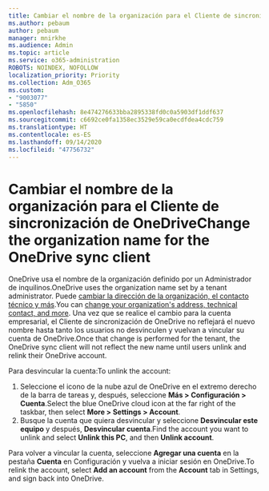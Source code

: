 ```yaml
---
title: Cambiar el nombre de la organización para el Cliente de sincronización de OneDrive
ms.author: pebaum
author: pebaum
manager: mnirkhe
ms.audience: Admin
ms.topic: article
ms.service: o365-administration
ROBOTS: NOINDEX, NOFOLLOW
localization_priority: Priority
ms.collection: Adm_O365
ms.custom:
- "9003077"
- "5850"
ms.openlocfilehash: 8e474276633bba2895338fd0c0a5903df1ddf637
ms.sourcegitcommit: c6692ce0fa1358ec3529e59ca0ecdfdea4cdc759
ms.translationtype: HT
ms.contentlocale: es-ES
ms.lasthandoff: 09/14/2020
ms.locfileid: "47756732"
---
```

# <a name="change-the-organization-name-for-the-onedrive-sync-client"></a><span data-ttu-id="460b6-102">Cambiar el nombre de la organización para el Cliente de sincronización de OneDrive</span><span class="sxs-lookup"><span data-stu-id="460b6-102">Change the organization name for the OneDrive sync client</span></span>

<span data-ttu-id="460b6-103">OneDrive usa el nombre de la organización definido por un Administrador de inquilinos.</span><span class="sxs-lookup"><span data-stu-id="460b6-103">OneDrive uses the organization name set by a tenant administrator.</span></span>  <span data-ttu-id="460b6-104">Puede [cambiar la dirección de la organización, el contacto técnico y más](https://docs.microsoft.com/microsoft-365/admin/manage/change-address-contact-and-more).</span><span class="sxs-lookup"><span data-stu-id="460b6-104">You can [change your organization's address, technical contact, and more](https://docs.microsoft.com/microsoft-365/admin/manage/change-address-contact-and-more).</span></span> <span data-ttu-id="460b6-105">Una vez que se realice el cambio para la cuenta empresarial, el Cliente de sincronización de OneDrive no reflejará el nuevo nombre hasta tanto los usuarios no desvinculen y vuelvan a vincular su cuenta de OneDrive.</span><span class="sxs-lookup"><span data-stu-id="460b6-105">Once that change is performed for the tenant, the OneDrive sync client will not reflect the new name until users unlink and relink their OneDrive account.</span></span>

<span data-ttu-id="460b6-106">Para desvincular la cuenta:</span><span class="sxs-lookup"><span data-stu-id="460b6-106">To unlink the account:</span></span>

1. <span data-ttu-id="460b6-107">Seleccione el icono de la nube azul de OneDrive en el extremo derecho de la barra de tareas y, después, seleccione  **Más > Configuración > Cuenta**.</span><span class="sxs-lookup"><span data-stu-id="460b6-107">Select the blue OneDrive cloud icon at the far right of the taskbar, then select  **More > Settings > Account**.</span></span>
2. <span data-ttu-id="460b6-108">Busque la cuenta que quiera desvincular y seleccione  **Desvincular este equipo** y después, **Desvincular cuenta**.</span><span class="sxs-lookup"><span data-stu-id="460b6-108">Find the account you want to unlink and select  **Unlink this PC**, and then  **Unlink account**.</span></span>

<span data-ttu-id="460b6-109">Para volver a vincular la cuenta, seleccione **Agregar una cuenta** en la pestaña **Cuenta** en Configuración y vuelva a iniciar sesión en OneDrive.</span><span class="sxs-lookup"><span data-stu-id="460b6-109">To relink the account, select  **Add an account** from the  **Account** tab in Settings, and sign back into OneDrive.</span></span>